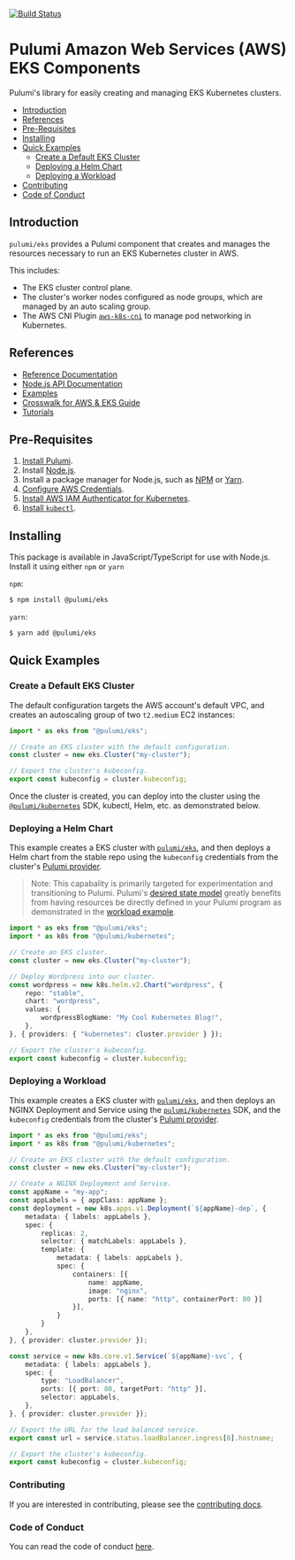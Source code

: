 [![Build Status](https://travis-ci.com/pulumi/pulumi-eks.svg?token=eHg7Zp5zdDDJfTjY8ejq&branch=master)](https://travis-ci.com/pulumi/pulumi-eks)

# Pulumi Amazon Web Services (AWS) EKS Components

Pulumi's library for easily creating and managing EKS Kubernetes clusters.

* [Introduction](#introduction)
* [References](#references)
* [Pre-Requisites](#pre-requisites)
* [Installing](#installing)
* [Quick Examples](#quick-examples)
  * [Create a Default EKS Cluster](#create-a-default-eks-cluster)
  * [Deploying a Helm Chart](#deploying-a-helm-chart)
  * [Deploying a Workload](#deploying-a-workload)
* [Contributing](#contributing)
* [Code of Conduct](#code-of-conduct)

## Introduction

`pulumi/eks` provides a Pulumi component that creates and manages the resources necessary to run an EKS Kubernetes cluster in AWS.

This includes:
- The EKS cluster control plane.
- The cluster's worker nodes configured as node groups, which are managed by an auto scaling group.
- The AWS CNI Plugin [`aws-k8s-cni`](https://github.com/aws/amazon-vpc-cni-k8s/) to manage pod networking in Kubernetes.

## References

* [Reference Documentation](https://www.pulumi.com/docs/reference/clouds/kubernetes/)
* [Node.js API Documentation](https://pulumi.io/reference/pkg/nodejs/@pulumi/eks/index.html)
* [Examples](./nodejs/eks/examples)
* [Crosswalk for AWS & EKS Guide](https://www.pulumi.com/docs/guides/crosswalk/aws/eks/)
* [Tutorials](https://www.pulumi.com/docs/reference/tutorials/kubernetes/)

## Pre-Requisites

1. [Install Pulumi](https://www.pulumi.com/docs/reference/install).
1. Install [Node.js](https://nodejs.org/en/download).
1. Install a package manager for Node.js, such as [NPM](https://www.npmjs.com/get-npm) or [Yarn](https://yarnpkg.com/lang/en/docs/install).
1. [Configure AWS Credentials](https://www.pulumi.com/docs/reference/clouds/aws/setup/).
1. [Install AWS IAM Authenticator for Kubernetes](https://docs.aws.amazon.com/eks/latest/userguide/install-aws-iam-authenticator.html).
1. [Install `kubectl`](https://kubernetes.io/docs/tasks/tools/install-kubectl/#install-kubectl).

## Installing

This package is available in JavaScript/TypeScript for use with Node.js. Install it using either `npm` or `yarn`

`npm`:

```bash
$ npm install @pulumi/eks
```

`yarn`:

```bash
$ yarn add @pulumi/eks
```

## Quick Examples

### Create a Default EKS Cluster

The default configuration targets the AWS account's default VPC, and creates an autoscaling group of two `t2.medium` EC2 instances:

```typescript
import * as eks from "@pulumi/eks";

// Create an EKS cluster with the default configuration.
const cluster = new eks.Cluster("my-cluster");

// Export the cluster's kubeconfig.
export const kubeconfig = cluster.kubeconfig;
```

Once the cluster is created, you can deploy into the cluster using the [`@pulumi/kubernetes`][pulumi-kubernetes] SDK, kubectl, Helm, etc. as demonstrated below.

### Deploying a Helm Chart

This example creates a EKS cluster with [`pulumi/eks`](https://github.com/pulumi/pulumi-eks),
and then deploys a Helm chart from the stable repo using the
`kubeconfig` credentials from the cluster's [Pulumi provider](https://www.pulumi.com/docs/reference/programming-model/#providers).

> Note: This capabality is primarily targeted for experimentation and transitioning
to Pulumi. Pulumi's [desired state model][how-pulumi-works] greatly benefits
from having resources be directly defined in your Pulumi program as demonstrated
in the [workload example][workload-example].

```typescript
import * as eks from "@pulumi/eks";
import * as k8s from "@pulumi/kubernetes";

// Create an EKS cluster.
const cluster = new eks.Cluster("my-cluster");

// Deploy Wordpress into our cluster.
const wordpress = new k8s.helm.v2.Chart("wordpress", {
    repo: "stable",
    chart: "wordpress",
    values: {
        wordpressBlogName: "My Cool Kubernetes Blog!",
    },
}, { providers: { "kubernetes": cluster.provider } });

// Export the cluster's kubeconfig.
export const kubeconfig = cluster.kubeconfig;
```

### Deploying a Workload

This example creates a EKS cluster with [`pulumi/eks`](https://github.com/pulumi/pulumi-eks),
and then deploys an NGINX Deployment and Service using the [`pulumi/kubernetes`][pulumi-kubernetes] SDK, and the
`kubeconfig` credentials from the cluster's [Pulumi provider](https://www.pulumi.com/docs/reference/programming-model/#providers).

```typescript
import * as eks from "@pulumi/eks";
import * as k8s from "@pulumi/kubernetes";

// Create an EKS cluster with the default configuration.
const cluster = new eks.Cluster("my-cluster");

// Create a NGINX Deployment and Service.
const appName = "my-app";
const appLabels = { appClass: appName };
const deployment = new k8s.apps.v1.Deployment(`${appName}-dep`, {
    metadata: { labels: appLabels },
    spec: {
        replicas: 2,
        selector: { matchLabels: appLabels },
        template: {
            metadata: { labels: appLabels },
            spec: {
                containers: [{
                    name: appName,
                    image: "nginx",
                    ports: [{ name: "http", containerPort: 80 }]
                }],
            }
        }
    },
}, { provider: cluster.provider });

const service = new k8s.core.v1.Service(`${appName}-svc`, {
    metadata: { labels: appLabels },
    spec: {
        type: "LoadBalancer",
        ports: [{ port: 80, targetPort: "http" }],
        selector: appLabels,
    },
}, { provider: cluster.provider });

// Export the URL for the load balanced service.
export const url = service.status.loadBalancer.ingress[0].hostname;

// Export the cluster's kubeconfig.
export const kubeconfig = cluster.kubeconfig;
```

### Contributing

If you are interested in contributing, please see the [contributing docs][contributing].

### Code of Conduct

You can read the code of conduct [here][code-of-conduct].

[pulumi-kubernetes]: https://github.com/pulumi/pulumi-kubernetes
[contributing]: CONTRIBUTING.md
[code-of-conduct]: CODE-OF-CONDUCT.md
[workload-example]: #deploying-a-workload-on-aws-eks
[how-pulumi-works]: https://www.pulumi.com/docs/intro/concepts/how-pulumi-works
